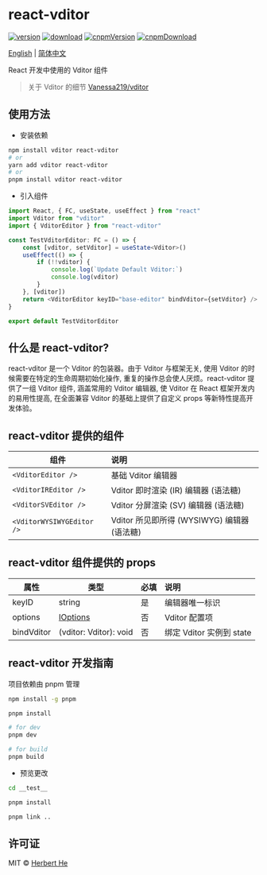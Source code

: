 # react-vditor

[![version](https://img.shields.io/npm/v/react-vditor.svg)](https://www.npmjs.com/package/react-vditor)
[![download](https://img.shields.io/npm/dm/react-vditor.svg)](https://www.npmjs.com/package/react-vditor)
[![cnpmVersion](https://cnpmjs.org/badge/v/react-vditor.svg)](https://cnpmjs.org/package/react-vditor)
[![cnpmDownload](https://cnpmjs.org/badge/d/react-vditor.svg)](https://cnpmjs.org/package/react-vditor)

[English](./README.md) | [简体中文](./README.zh_CN.md)

React 开发中使用的 Vditor 组件

> 关于 Vditor 的细节 [Vanessa219/vditor](https://github.com/Vanessa219/vditor)

## 使用方法

- 安装依赖

```bash
npm install vditor react-vditor
# or
yarn add vditor react-vditor
# or
pnpm install vditor react-vditor
```

- 引入组件

```ts
import React, { FC, useState, useEffect } from "react"
import Vditor from "vditor"
import { VditorEditor } from "react-vditor"

const TestVditorEditor: FC = () => {
    const [vditor, setVditor] = useState<Vditor>()
    useEffect(() => {
        if (!!vditor) {
            console.log(`Update Default Vditor:`)
            console.log(vditor)
        }
    }, [vditor])
    return <VditorEditor keyID="base-editor" bindVditor={setVditor} />
}

export default TestVditorEditor
```

## 什么是 react-vditor?

react-vditor 是一个 Vditor 的包装器。由于 Vditor 与框架无关, 使用 Vditor 的时候需要在特定的生命周期初始化操作, 重复的操作总会使人厌烦。react-vditor 提供了一组 Vditor 组件, 涵盖常用的 Vditor 编辑器, 使 Vditor 在 React 框架开发内的易用性提高, 在全面兼容 Vditor 的基础上提供了自定义 props 等新特性提高开发体验。

## react-vditor 提供的组件

| 组件                      | 说明                                        |
| ------------------------- | :------------------------------------------ |
| `<VditorEditor />`        | 基础 Vditor 编辑器                          |
| `<VditorIREditor />`      | Vditor 即时渲染 (IR) 编辑器 (语法糖)        |
| `<VditorSVEditor />`      | Vditor 分屏渲染 (SV) 编辑器 (语法糖)        |
| `<VditorWYSIWYGEditor />` | Vditor 所见即所得 (WYSIWYG) 编辑器 (语法糖) |

## react-vditor 组件提供的 props

| 属性       | 类型                                       | 必填 | 说明                     |
| ---------- | ------------------------------------------ | ---- | :----------------------- |
| keyID      | string                                     | 是   | 编辑器唯一标识           |
| options    | [IOptions](./src/types/options/options.ts) | 否   | Vditor 配置项            |
| bindVditor | (vditor: Vditor): void                     | 否   | 绑定 Vditor 实例到 state |

## react-vditor 开发指南

项目依赖由 pnpm 管理

```bash
npm install -g pnpm

pnpm install

# for dev
pnpm dev

# for build
pnpm build
```

- 预览更改

```bash
cd __test__

pnpm install

pnpm link ..
```

## 许可证

MIT &copy; [Herbert He](https://github.com/HerbertHe)

